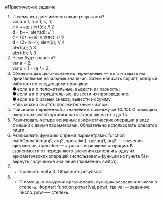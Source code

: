 #Практическое задание <br>
1. Почему код дает именно такие результаты? <br>
var a = 1, b = 1, c, d; <br>
c = ++a; alert(c); // 2 <br>
d = b++; alert(d); // 1 <br>
c = (2+ ++a); alert(c); // 5 <br>
d = (2+ b++); alert(d); // 4 <br>
alert(a); // 3 <br>
alert(b); // 3 <br>
2. Чему будет равен x? <br>
var a = 2; <br>
var x = 1 + (a *= 2); <br>
3. Объявить две целочисленные переменные — a и b и задать им произвольные начальные
значения. Затем написать скрипт, который работает по следующему принципу: <br>
● если a и b положительные, вывести их разность; <br>
● если а и b отрицательные, вывести их произведение; <br>
● если а и b разных знаков, вывести их сумму; <br>
Ноль можно считать положительным числом. <br>
4. Присвоить переменной а значение в промежутке [0..15]. С помощью оператора switch
организовать вывод чисел от a до 15. <br>
5. Реализовать четыре основные арифметические операции в виде функций с двумя
параметрами. Обязательно использовать оператор return. <br>
6. Реализовать функцию с тремя параметрами: function mathOperation(arg1, arg2, operation),
где arg1, arg2 — значения аргументов, operation — строка с названием операции. В
зависимости от переданного значения выполнить одну из арифметических операций
(использовать функции из пункта 5) и вернуть полученное значение (применить switch). <br>
7. * Сравнить null и 0. Объяснить результат. <br>
8. * С помощью рекурсии организовать функцию возведения числа в степень. Формат: function
power(val, pow), где val — заданное число, pow –— степень. 

